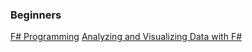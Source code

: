 ### Beginners
[F# Programming](https://en.wikibooks.org/wiki/F_Sharp_Programming)
[Analyzing and Visualizing Data with F#](http://www.oreilly.com/programming/free/analyzing-visualizing-data-f-sharp.csp)
